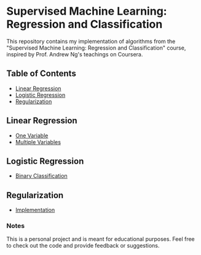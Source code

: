 # Supervised Machine Learning: Regression and Classification

This repository contains my implementation of algorithms from the "Supervised Machine Learning: Regression and Classification" course, inspired by Prof. Andrew Ng's teachings on Coursera.

## Table of Contents
- [Linear Regression](#linear-regression)
- [Logistic Regression](#logistic-regression)
- [Regularization](#regularization)

## Linear Regression
- [One Variable](./LinearRegressionOneVariable/)
- [Multiple Variables](./LinearRegressionMultipleVariables/)

## Logistic Regression
- [Binary Classification](./LogisticRegressionBinary/)

## Regularization
- [Implementation](./Regularization/)

### Notes
This is a personal project and is meant for educational purposes. Feel free to check out the code and provide feedback or suggestions.


